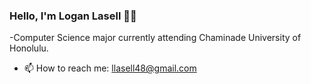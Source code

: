 ### Hello, I'm Logan Lasell 👏🏽
-Computer Science major currently attending Chaminade University of Honolulu.
- 📫 How to reach me: llasell48@gmail.com

<!---
LoganLasell/LoganLasell is a ✨ special ✨ repository because its `README.md` (this file) appears on your GitHub profile.
You can click the Preview link to take a look at your changes.
--->

